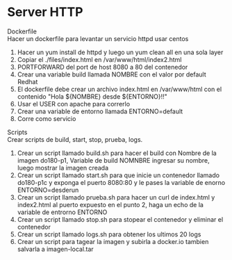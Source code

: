 # Server HTTP 
Dockerfile  
Hacer un dockerfile para levantar un servicio httpd usar centos
1) Hacer un yum install de httpd y luego un yum clean all en una sola layer
2) Copiar el ./files/index.html en /var/www/html/index2.html  
3) PORTFORWARD del port de host 8080 a 80 del contenedor 
4) Crear una variable build llamada NOMBRE con el valor por default Redhat
5) El dockerfile debe crear un archivo index.html en /var/www/html con el contenido  "Hola ${NOMBRE} desde ${ENTORNO}!!"
6) Usar el USER con apache para correrlo
7) Crear una variable de entorno llamada ENTORNO=default 
8) Corre como servicio

Scripts  
Crear scripts de build, start, stop, prueba, logs.
1) Crear un script llamado build.sh para hacer el build con Nombre de la imagen do180-p1, Variable de build NOMNBRE ingresar su nombre, luego mostrar la imagen creada
2) Crear un script llamado start.sh para que inicie un contenedor llamado do180-p1c y exponga el puerto 8080:80 y le pases la variable de enorno ENTORNO=desderun
3) Crear un script llamado prueba.sh para hacer un curl de index.html y index2.html al puerto expuesto en el punto 2, haga un echo de la variable de entrorno ENTORNO
4) Crear un script llamado stop.sh para stopear el contenedor y eliminar el contenedor
5) Crear un script llamado logs.sh para obtener los ultimos 20 logs
6) Crear un script para tagear la imagen y subirla a docker.io tambien salvarla a imagen-local.tar

